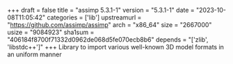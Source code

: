 +++
draft = false
title = "assimp 5.3.1-1"
version = "5.3.1-1"
date = "2023-10-08T11:05:42"
categories = ['lib']
upstreamurl = "https://github.com/assimp/assimp"
arch = "x86_64"
size = "2667000"
usize = "9084923"
sha1sum = "406184f8700f71332d0962de068d5fe070ecb8b6"
depends = "['zlib', 'libstdc++']"
+++
Library to import various well-known 3D model formats in an uniform manner